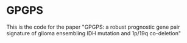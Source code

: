 # GPGPS
This is the code for the paper "GPGPS: a robust prognostic gene pair signature of glioma ensembling IDH mutation and 1p/19q co-deletion"
